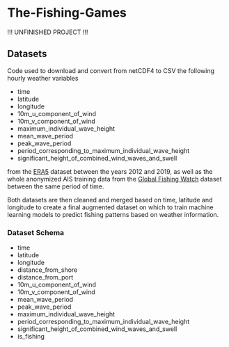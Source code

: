 # The-Fishing-Games

!!! UNFINISHED PROJECT !!!

## Datasets

Code used to download and convert from netCDF4 to CSV the following hourly weather variables

- time
- latitude
- longitude
- 10m_u_component_of_wind
- 10m_v_component_of_wind
- maximum_individual_wave_height
- mean_wave_period
- peak_wave_period
- period_corresponding_to_maximum_individual_wave_height
- significant_height_of_combined_wind_waves_and_swell

from the [ERA5](https://cds.climate.copernicus.eu/cdsapp#!/dataset/reanalysis-era5-single-levels?tab=overview) dataset between the years 2012 and 2019, as well as the whole anonymized AIS training data from the [Global Fishing Watch](https://globalfishingwatch.org/data-download/datasets/public-training-data-v1) dataset between the same period of time.

Both datasets are then cleaned and merged based on time, latitude and longitude to create a final augmented dataset on which to train machine learning models to predict fishing patterns based on weather information.

### Dataset Schema

- time
- latitude
- longitude
- distance_from_shore
- distance_from_port
- 10m_u_component_of_wind
- 10m_v_component_of_wind
- mean_wave_period
- peak_wave_period
- maximum_individual_wave_height
- period_corresponding_to_maximum_individual_wave_height
- significant_height_of_combined_wind_waves_and_swell
- is_fishing
